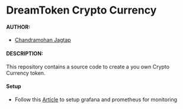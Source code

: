 # DreamToken Crypto Currency

#### AUTHOR:

- [Chandramohan Jagtap](https://github.com/cmjagtap "Chandramohan's github profile")

#### DESCRIPTION:
This repository contains a source code to create a you own Crypto Currency token.


#### Setup 
- Follow this [Article](https://cmjagtap.medium.com/monitoring-websites-using-grafana-and-prometheus-69ccf936310c) to setup grafana and prometheus for monitoring 


